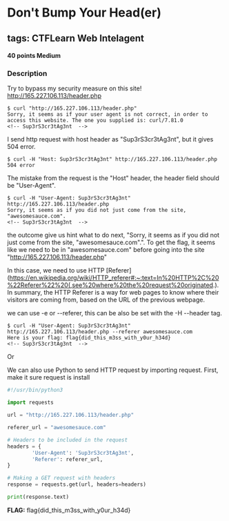# Don't Bump Your Head(er)
## tags: CTFLearn Web Intelagent

#### 40 points Medium
### Description
Try to bypass my security measure on this site! http://165.227.106.113/header.php

```
$ curl "http://165.227.106.113/header.php"
Sorry, it seems as if your user agent is not correct, in order to access this website. The one you supplied is: curl/7.81.0
<!-- Sup3rS3cr3tAg3nt  -->
```

I send http request with host header as "Sup3rS3cr3tAg3nt", but it gives 504 error.
```
$ curl -H "Host: Sup3rS3cr3tAg3nt" http://165.227.106.113/header.php
504 error
```
The mistake from the request is the "Host" header, the header field should be "User-Agent".

```
$ curl -H "User-Agent: Sup3rS3cr3tAg3nt" http://165.227.106.113/header.php
Sorry, it seems as if you did not just come from the site, "awesomesauce.com".
<!-- Sup3rS3cr3tAg3nt  -->
```
the outcome give us hint what to do next, "Sorry, it seems as if you did not just come from the site, "awesomesauce.com".".  To get the flag, it seems like we need to be in "awesomesauce.com" before going into the site "http://165.227.106.113/header.php"

In this case, we need to use HTTP [Referer](https://en.wikipedia.org/wiki/HTTP_referer#:~:text=In%20HTTP%2C%20%22Referer%22%20(,see%20where%20the%20request%20originated.). In summary, the HTTP Referer is a way for web pages to know where their visitors are coming from, based on the URL of the previous webpage.

we can use -e or --referer, this can be also be set with the -H --header tag.
```
$ curl -H "User-Agent: Sup3rS3cr3tAg3nt" http://165.227.106.113/header.php --referer awesomesauce.com
Here is your flag: flag{did_this_m3ss_with_y0ur_h34d}
<!-- Sup3rS3cr3tAg3nt  -->
```

Or

We can also use Python to send HTTP request by importing request.
First, make it sure request is install
``` python                     
#!/usr/bin/python3

import requests

url = "http://165.227.106.113/header.php"

referer_url = "awesomesauce.com"

# Headers to be included in the request
headers = {
        'User-Agent': 'Sup3rS3cr3tAg3nt',
        'Referer': referer_url,
}

# Making a GET request with headers
response = requests.get(url, headers=headers)

print(response.text)
```
**FLAG:** flag{did_this_m3ss_with_y0ur_h34d}